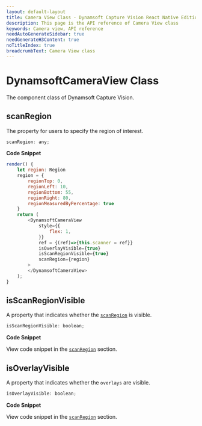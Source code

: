 ```yaml
---
layout: default-layout
title: Camera View Class - Dynamsoft Capture Vision React Native Edition
description: This page is the API reference of Camera View class
keywords: Camera view, API reference
needAutoGenerateSidebar: true
needGenerateH3Content: true
noTitleIndex: true
breadcrumbText: Camera View class
---
```


# DynamsoftCameraView Class

The component class of Dynamsoft Capture Vision.

## scanRegion

The property for users to specify the region of interest.

```js
scanRegion: any;
```

**Code Snippet**

```js
render() {
    let region: Region
    region = {
        regionTop: 0,
        regionLeft: 10,
        regionBottom: 55,
        regionRight: 80,
        regionMeasuredByPercentage: true
    }
    return (
        <DynamsoftCameraView
            style={{
                flex: 1,
            }}
            ref = {(ref)=>{this.scanner = ref}}
            isOverlayVisible={true}
            isScanRegionVisible={true}
            scanRegion={region}
        >
        </DynamsoftCameraView>
    );
}
```

## isScanRegionVisible

A property that indicates whether the [`scanRegion`](#scanregion) is visible.

```js
isScanRegionVisible: boolean;
```

**Code Snippet**

View code snippet in the [`scanRegion`](#scanregion) section.

## isOverlayVisible

A property that indicates whether the `overlays` are visible.

```js
isOverlayVisible: boolean;
```

**Code Snippet**

View code snippet in the [`scanRegion`](#scanregion) section.
